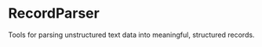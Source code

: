RecordParser
============

Tools for parsing unstructured text data into meaningful, structured records.
